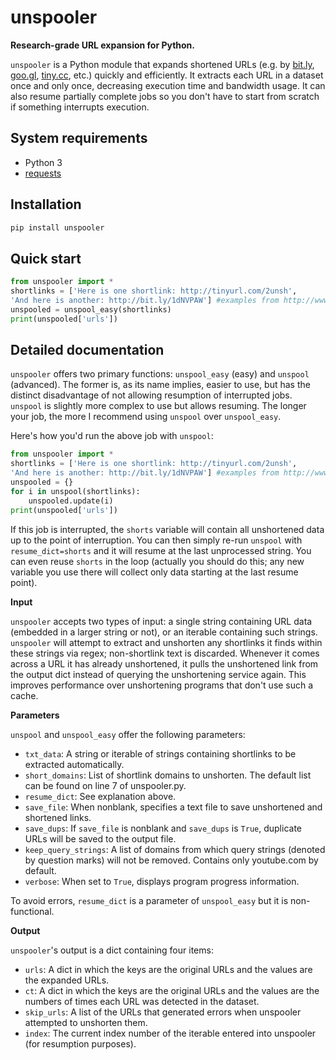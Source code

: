 # unspooler
**Research-grade URL expansion for Python.**

```unspooler``` is a Python module that expands shortened URLs (e.g. by [bit.ly](https://bit.ly), [goo.gl](https://goo.gl), [tiny.cc](http://tiny.cc), etc.) quickly and efficiently. It extracts each URL in a dataset once and only once, decreasing execution time and bandwidth usage. It can also resume partially complete jobs so you don't have to start from scratch if something interrupts execution.

System requirements
-------------------
* Python 3
* [requests](http://docs.python-requests.org/en/master/)

Installation
------------
```python
pip install unspooler
```

Quick start
-----------
```python
from unspooler import *
shortlinks = ['Here is one shortlink: http://tinyurl.com/2unsh',
'And here is another: http://bit.ly/1dNVPAW'] #examples from http://www.getlinkinfo.com
unspooled = unspool_easy(shortlinks)
print(unspooled['urls'])
```

Detailed documentation
----------------------
```unspooler``` offers two primary functions: ```unspool_easy``` (easy) and ```unspool``` (advanced). The former is, as its name implies, easier to use, but has the distinct disadvantage of not allowing resumption of interrupted jobs. ```unspool``` is slightly more complex to use but allows resuming. The longer your job, the more I recommend using ```unspool``` over ```unspool_easy```.

Here's how you'd run the above job with ```unspool```:

```python
from unspooler import *
shortlinks = ['Here is one shortlink: http://tinyurl.com/2unsh',
'And here is another: http://bit.ly/1dNVPAW'] #examples from http://www.getlinkinfo.com
unspooled = {}
for i in unspool(shortlinks):
    unspooled.update(i)
print(unspooled['urls'])
```

If this job is interrupted, the ```shorts``` variable will contain all unshortened data up to the point of interruption. You can then simply re-run ```unspool``` with ```resume_dict=shorts``` and it will resume at the last unprocessed string. You can even reuse ```shorts``` in the loop (actually you should do this; any new variable you use there will collect only data starting at the last resume point).

**Input**

```unspooler``` accepts two types of input: a single string containing URL data (embedded in a larger string or not), or an iterable containing such strings. ```unspooler``` will attempt to extract and unshorten any shortlinks it finds within these strings via regex; non-shortlink text is discarded. Whenever it comes across a URL it has already unshortened, it pulls the unshortened link from the output dict instead of querying the unshortening service again. This improves performance over unshortening programs that don't use such a cache.

**Parameters**

```unspool``` and ```unspool_easy``` offer the following parameters:

* ```txt_data```: A string or iterable of strings containing shortlinks to be extracted automatically.
* ```short_domains```: List of shortlink domains to unshorten. The default list can be found on line 7 of unspooler.py. 
* ```resume_dict```: See explanation above.
* ```save_file```: When nonblank, specifies a text file to save unshortened and shortened links.
* ```save_dups```: If ```save_file``` is nonblank and ```save_dups``` is ```True```, duplicate URLs will be saved to the output file. 
* ```keep_query_strings```: A list of domains from which query strings (denoted by question marks) will not be removed. Contains only youtube.com by default.
* ```verbose```: When set to ```True```, displays program progress information.

To avoid errors, ```resume_dict``` is a parameter of ```unspool_easy``` but it is non-functional.

**Output**

```unspooler```'s output is a dict containing four items:

* ```urls```: A dict in which the keys are the original URLs and the values are the expanded URLs.
* ```ct```: A dict in which the keys are the original URLs and the values are the numbers of times each URL was detected in the dataset.
* ```skip_urls```: A list of the URLs that generated errors when unspooler attempted to unshorten them.
* ```index```: The current index number of the iterable entered into unspooler (for resumption purposes).
